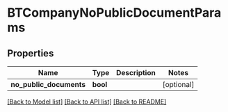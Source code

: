 # BTCompanyNoPublicDocumentParams

## Properties
Name | Type | Description | Notes
------------ | ------------- | ------------- | -------------
**no_public_documents** | **bool** |  | [optional] 

[[Back to Model list]](../README.md#documentation-for-models) [[Back to API list]](../README.md#documentation-for-api-endpoints) [[Back to README]](../README.md)


